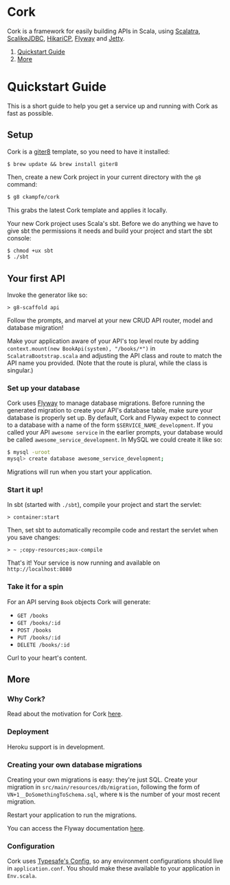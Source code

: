 # Cork #

Cork is a framework for easily building APIs in Scala, using [Scalatra](http://scalatra.org/), [ScalikeJDBC](http://scalikejdbc.org/), [HikariCP](http://brettwooldridge.github.io/HikariCP/), [Flyway](http://flywaydb.org/) and [Jetty](http://www.eclipse.org/jetty/).

1. [Quickstart Guide](#quickstart-guide)
2. [More](#more)

# Quickstart Guide #

This is a short guide to help you get a service up and running with Cork as fast as possible.

## Setup ##

Cork is a [giter8](https://github.com/n8han/giter8) template, so you need to have it installed:

```
$ brew update && brew install giter8
```

Then, create a new Cork project in your current directory with the `g8` command:
```sh
$ g8 ckampfe/cork
```

This grabs the latest Cork template and applies it locally.

Your new Cork project uses Scala's sbt. Before we do anything we have to give sbt the permissions it needs and build your project and start the sbt console:

```sh
$ chmod +ux sbt
$ ./sbt
```

## Your first API ##

Invoke the generator like so:
```
> g8-scaffold api
```

Follow the prompts, and marvel at your new CRUD API router, model and database migration!

Make your application aware of your API's top level route by adding  
`context.mount(new BookApi(system), "/books/*")` in `ScalatraBootstrap.scala` and adjusting the API class and route to match the API name you provided. (Note that the route is plural, while the class is singular.)

### Set up your database ###

Cork uses [Flyway](http://flywaydb.org/) to manage database migrations. Before running the generated migration to create your API's database table, make sure your database is properly set up. By default, Cork and Flyway expect to connect to a database with a name of the form `$SERVICE_NAME_development`. If you called your API `awesome service` in the earlier prompts, your database would be called `awesome_service_development`. In MySQL we could create it like so:
```sh
$ mysql -uroot
mysql> create database awesome_service_development;
```

Migrations will run when you start your application.


### Start it up! ###

In sbt (started with `./sbt`), compile your project and start the servlet: 

```
> container:start
```
Then, set sbt to automatically recompile code and restart the servlet when you save changes:

```
> ~ ;copy-resources;aux-compile
```

That's it! Your service is now running and available on `http://localhost:8080`

### Take it for a spin ###

For an API serving `Book` objects Cork will generate:

- `GET /books`
- `GET /books/:id`
- `POST /books`
- `PUT /books/:id`
- `DELETE /books/:id`

Curl to your heart's content.


## More ##

### Why Cork? ###

Read about the motivation for Cork [here](https://tech.bellycard.com/blog/rest-apis-in-scala/).

### Deployment ###

Heroku support is in development.

### Creating your own database migrations ###

Creating your own migrations is easy: they're just SQL. Create your migration in `src/main/resources/db/migration`, following the form of `VN+1__DoSomethingToSchema.sql`, where `N` is the number of your most recent migration.

Restart your application to run the migrations.

You can access the Flyway documentation [here](http://flywaydb.org/documentation/).

### Configuration ###

Cork uses [Typesafe's Config](https://github.com/typesafehub/config), so any
environment configurations should live in `application.conf`. You should make
these available to your application in `Env.scala`.
